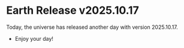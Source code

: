# Earth Release v2025.10.17
Today, the universe has released another day with version 2025.10.17.
- Enjoy your day!
